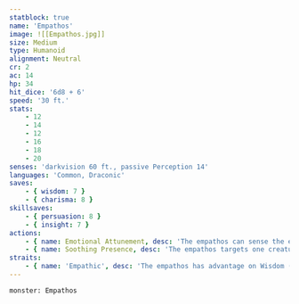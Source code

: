 ```yaml
---
statblock: true
name: 'Empathos'
image: ![[Empathos.jpg]]
size: Medium
type: Humanoid
alignment: Neutral
cr: 2
ac: 14
hp: 34
hit_dice: '6d8 + 6'
speed: '30 ft.'
stats:
    - 12
    - 14
    - 12
    - 16
    - 18
    - 20
senses: 'darkvision 60 ft., passive Perception 14'
languages: 'Common, Draconic'
saves:
    - { wisdom: 7 }
    - { charisma: 8 }
skillsaves:
    - { persuasion: 8 }
    - { insight: 7 }
actions:
    - { name: Emotional Attunement, desc: 'The empathos can sense the emotional state of any creature within 60 feet of it that isnt an undead or a construct. It knows the creatures current emotional state and can influence it by succeeding a DC 15 Charisma (Persuasion) check.' }
    - { name: Soothing Presence, desc: 'The empathos targets one creature it can see within 30 feet of it. The target must succeed on a DC 15 Wisdom saving throw or be calmed for 1 minute. While calmed, the target is pacified and cant take aggressive actions.' }
straits:
    - { name: 'Empathic', desc: 'The empathos has advantage on Wisdom (Insight) and Charisma (Persuasion) checks.' }
---
```

```statblock
monster: Empathos
```